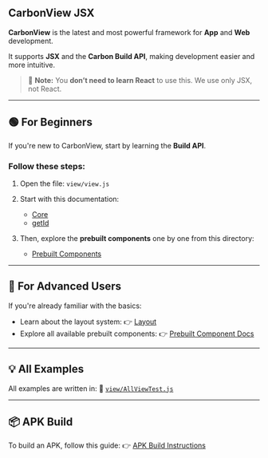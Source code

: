 
## CarbonView JSX

**CarbonView** is the latest and most powerful framework for **App** and **Web** development.

It supports **JSX** and the **Carbon Build API**, making development easier and more intuitive.

> 🧠 **Note:** You **don’t need to learn React** to use this. We use only JSX, not React.

---

## 🟢 For Beginners

If you're new to CarbonView, start by learning the **Build API**.

### Follow these steps:

1. Open the file: `view/view.js`
2. Start with this documentation:

   * [Core](/Doc/core.md)
   * [getId](/Doc/getId.md)
3. Then, explore the **prebuilt components** one by one from this directory:

   * [Prebuilt Components](/Doc/preBuilt/)

---

## 🧠 For Advanced Users

If you're already familiar with the basics:

* Learn about the layout system:
  👉 [Layout](/Doc/Layout.md)
* Explore all available prebuilt components:
  👉 [Prebuilt Component Docs](/Doc/preBuilt.md)

---

## 💡 All Examples

All examples are written in:
📁 [`view/AllViewTest.js`](/view/AllViewTest.js)

---

## 📦 APK Build

To build an APK, follow this guide:
👉 [APK Build Instructions](/Doc/ApkBuild.md)
